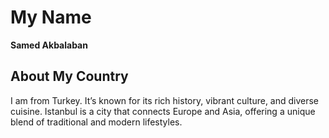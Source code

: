 # My Name
**Samed Akbalaban**

## About My Country
I am from Turkey. It’s known for its rich history, vibrant culture, and diverse cuisine. Istanbul is a city that connects Europe and Asia, offering a unique blend of traditional and modern lifestyles.

